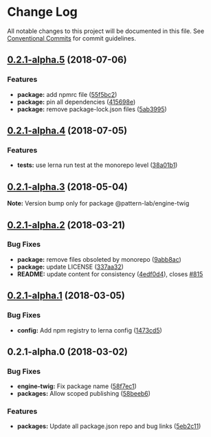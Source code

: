 # Change Log

All notable changes to this project will be documented in this file.
See [Conventional Commits](https://conventionalcommits.org) for commit guidelines.

<a name="0.2.1-alpha.5"></a>

## [0.2.1-alpha.5](https://github.com/pattern-lab/patternlab-node/tree/master/packages/engine-twig/compare/@pattern-lab/engine-twig@0.2.1-alpha.4...@pattern-lab/engine-twig@0.2.1-alpha.5) (2018-07-06)

### Features

* **package:** add npmrc file ([55f5bc2](https://github.com/pattern-lab/patternlab-node/tree/master/packages/engine-twig/commit/55f5bc2))
* **package:** pin all dependencies ([415698e](https://github.com/pattern-lab/patternlab-node/tree/master/packages/engine-twig/commit/415698e))
* **package:** remove package-lock.json files ([5ab3995](https://github.com/pattern-lab/patternlab-node/tree/master/packages/engine-twig/commit/5ab3995))

<a name="0.2.1-alpha.4"></a>

## [0.2.1-alpha.4](https://github.com/pattern-lab/patternlab-node/tree/master/packages/engine-twig/compare/@pattern-lab/engine-twig@0.2.1-alpha.3...@pattern-lab/engine-twig@0.2.1-alpha.4) (2018-07-05)

### Features

* **tests:** use lerna run test at the monorepo level ([38a01b1](https://github.com/pattern-lab/patternlab-node/tree/master/packages/engine-twig/commit/38a01b1))

<a name="0.2.1-alpha.3"></a>

## [0.2.1-alpha.3](https://github.com/pattern-lab/patternlab-node/tree/master/packages/engine-twig/compare/@pattern-lab/engine-twig@0.2.1-alpha.2...@pattern-lab/engine-twig@0.2.1-alpha.3) (2018-05-04)

**Note:** Version bump only for package @pattern-lab/engine-twig

<a name="0.2.1-alpha.2"></a>

## [0.2.1-alpha.2](https://github.com/pattern-lab/patternlab-node/tree/master/packages/engine-twig/compare/@pattern-lab/engine-twig@0.2.1-alpha.1...@pattern-lab/engine-twig@0.2.1-alpha.2) (2018-03-21)

### Bug Fixes

* **package:** remove files obsoleted by monorepo ([9abb8ac](https://github.com/pattern-lab/patternlab-node/tree/master/packages/engine-twig/commit/9abb8ac))
* **package:** update LICENSE ([337aa32](https://github.com/pattern-lab/patternlab-node/tree/master/packages/engine-twig/commit/337aa32))
* **README:** update content for consistency ([4edf0d4](https://github.com/pattern-lab/patternlab-node/tree/master/packages/engine-twig/commit/4edf0d4)), closes [#815](https://github.com/pattern-lab/patternlab-node/tree/master/packages/engine-twig/issues/815)

<a name="0.2.1-alpha.1"></a>

## [0.2.1-alpha.1](https://github.com/pattern-lab/patternlab-node/tree/master/packages/engine-twig/compare/@pattern-lab/engine-twig@0.2.1-alpha.0...@pattern-lab/engine-twig@0.2.1-alpha.1) (2018-03-05)

### Bug Fixes

* **config:** Add npm registry to lerna config ([1473cd5](https://github.com/pattern-lab/patternlab-node/tree/master/packages/engine-twig/commit/1473cd5))

<a name="0.2.1-alpha.0"></a>

## 0.2.1-alpha.0 (2018-03-02)

### Bug Fixes

* **engine-twig:** Fix package name ([58f7ec1](https://github.com/pattern-lab/patternlab-node/tree/master/packages/engine-twig/commit/58f7ec1))
* **packages:** Allow scoped publishing ([58beeb6](https://github.com/pattern-lab/patternlab-node/tree/master/packages/engine-twig/commit/58beeb6))

### Features

* **packages:** Update all package.json repo and bug links ([5eb2c11](https://github.com/pattern-lab/patternlab-node/tree/master/packages/engine-twig/commit/5eb2c11))
